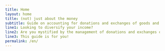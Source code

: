 ```yaml
---
title: Home
layout: home
title: (not) just about the money
subtitle: Guide on accounting for donations and exchanges of goods and services
line1: Looking to diversify your income?
line2: Are you mystified by the management of donations and exchanges of goods and services?
line3: This guide is for you!
permalink: /en/
---
```


<!-- Welcome! -->
